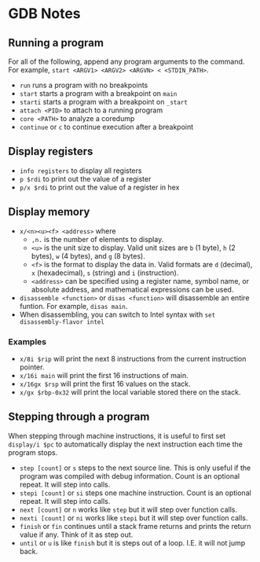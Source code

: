 # GDB Notes

## Running a program

For all of the following, append any program arguments to the command. For example, `start <ARGV1> <ARGV2> <ARGVN> < <STDIN_PATH>`.

- `run` runs a program with no breakpoints
- `start` starts a program with a breakpoint on `main`
- `starti` starts a program with a breakpoint on `_start`
- `attach <PID>` to attach to a running program
- `core <PATH>` to analyze a coredump
- `continue` or `c` to continue execution after a breakpoint

## Display registers

- `info registers` to display all registers
- `p $rdi` to print out the value of a register
- `p/x $rdi` to print out the value of a register in hex

## Display memory

- `x/<n><u><f> <address>` where
  - `,n.` is the number of elements to display.
  - `<u>` is the unit size to display. Valid unit sizes are `b` (1 byte), `h` (2 bytes), `w` (4 bytes), and `g` (8 bytes).
  - `<f>` is the format to display the data in. Valid formats are `d` (decimal), `x` (hexadecimal), `s` (string) and `i` (instruction).
  - `<address>` can be specified using a register name, symbol name, or absolute address, and mathematical expressions can be used.
- `disassemble <function>` or `disas <function>` will disassemble an entire funtion. For example, `disas main`.
- When disassembling, you can switch to Intel syntax with `set disassembly-flavor intel`

### Examples

- `x/8i $rip` will print the next 8 instructions from the current instruction pointer.
- `x/16i main` will print the first 16 instructions of main.
- `x/16gx $rsp` will print the first 16 values on the stack.
- `x/gx $rbp-0x32` will print the local variable stored there on the stack.

## Stepping through a program

When stepping through machine instructions, it is useful to first set `display/i $pc` to automatically display the next instruction each time the program stops.

- `step [count]` or `s` steps to the next source line. This is only useful if the program was compiled with debug information. Count is an optional repeat. It will step into calls.
- `stepi [count]` or `si` steps one machine instruction. Count is an optional repeat. It will step into calls.
- `next [count]` or `n` works like `step` but it will step over function calls.
- `nexti [count]` or `ni` works like `stepi` but it will step over function calls.
- `finish` or `fin` continues until a stack frame returns and prints the return value if any. Think of it as step out.
- `until` or `u` is like `finish` but it is steps out of a loop. I.E. it will not jump back.
